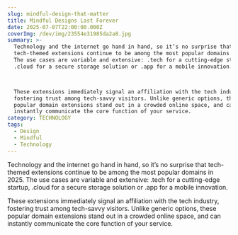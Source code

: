 ```yaml
---
slug: mindful-design-that-matter
title: Mindful Designs Last Forever
date: 2025-07-07T22:00:00.000Z
coverImg: /dev/img/23554e31985da2a8.jpg
summary: >-
  Technology and the internet go hand in hand, so it’s no surprise that
  tech-themed extensions continue to be among the most popular domains in 2025.
  The use cases are variable and extensive: .tech for a cutting-edge startup,
  .cloud for a secure storage solution or .app for a mobile innovation. 



  These extensions immediately signal an affiliation with the tech industry,
  fostering trust among tech-savvy visitors. Unlike generic options, these
  popular domain extensions stand out in a crowded online space, and can
  instantly communicate the core function of your service.  
category: TECHNOLOGY
tags:
  - Design
  - Mindful
  - Technology
---
```


Technology and the internet go hand in hand, so it’s no surprise that tech-themed extensions continue to be among the most popular domains in 2025. The use cases are variable and extensive: .tech for a cutting-edge startup, .cloud for a secure storage solution or .app for a mobile innovation. 

These extensions immediately signal an affiliation with the tech industry, fostering trust among tech-savvy visitors. Unlike generic options, these popular domain extensions stand out in a crowded online space, and can instantly communicate the core function of your service.  
